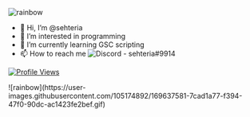 <!--
**sehteria/sehteria** is a ✨ _special_ ✨ repository because its `README.md` (this file) appears on your GitHub profile.

Here are some ideas to get you started:
-->
![rainbow](https://user-images.githubusercontent.com/105174892/169637581-7cad1a77-f394-47f0-90dc-ac1423fe2bef.gif)
- 👋 Hi, I’m @sehteria
- 👀 I’m interested in programming
- 🌱 I’m currently learning GSC scripting
- 📫 How to reach me ![Discord - sehteria#9914](https://img.shields.io/badge/Discord-sehteria%239914-5865F3)

<a href="https://github.com/sehteria">
  <p align="left">
    <img src="https://komarev.com/ghpvc/?username=sehteria" alt="Profile Views">
  </p>
</a>
![rainbow](https://user-images.githubusercontent.com/105174892/169637581-7cad1a77-f394-47f0-90dc-ac1423fe2bef.gif)

